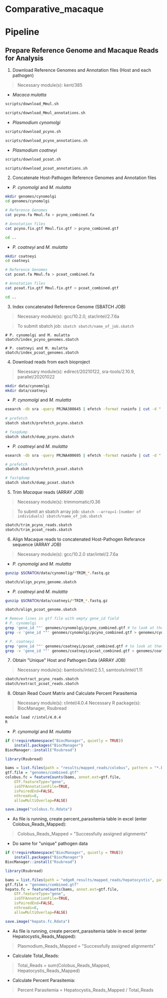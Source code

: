 # Comparative_macaque


# Pipeline
## Prepare Reference Genome and Macaque Reads for Analysis

1. Download Reference Genomes and Annotation files (Host and each pathogen)
> Necessary module(s): kent/385
  * _Macaca mulatta_
```bash
scripts/download_Mmul.sh
```
```bash
scripts/download_Mmul_annotations.sh
```
  * _Plasmodium cynomolgi_
```bash
scripts/download_pcyno.sh
```
```bash
scripts/download_pcyno_annotations.sh
```
  * _Plasmodium coatneyi_
```bash
scripts/download_pcoat.sh
```
```bash
scripts/download_pcoat_annotations.sh
```
2. Concatenate Host-Pathogen Reference Genomes and Annotation files
  * _P. cynomolgi_ and _M. mulatta_
```bash
mkdir genomes/cynomolgi
cd genomes/cynomolgi

# Reference Genomes
cat pcyno.fa Mmul.fa > pcyno_combined.fa

# Annotation files
cat pcyno.fix.gtf Mmul.fix.gtf > pcyno_combined.gtf

cd ..
```
 * _P. coatneyi_ and _M. mulatta_
 ```bash
 mkdir coatneyi
 cd coatneyi
 
 # Reference Genomes
 cat pcoat.fa Mmul.fa > pcoat_combined.fa
 
 # Annotation files
 cat pcoat.fix.gtf Mmul.fix.gtf > pcoat_combined.gtf
 
 cd ..
 ```
3. Index concatenated Reference Genome (SBATCH JOB)
> Necessary module(s): gcc/10.2.0, star/intel/2.7.6a

> To submit sbatch job: `sbatch sbatch/name_of_job.sbatch`

```sbatch
# P. cynomolgi and M. mulatta
sbatch/index_pcyno_genomes.sbatch

# P. coatneyi and M. mulatta
sbatch/index_pcoat_genomes.sbatch
```
4. Download reads from each bioproject
> Necessary module(s): edirect/20210122, sra-tools/2.10.9, parallel/20201022
```bash
mkdir data/cynomolgi
mkdir data/coatneyi
```
 * _P. cynomolgi_ and _M. mulatta_
```bash
esearch -db sra -query PRJNA388645 | efetch -format runinfo | cut -d "," -f 1 > pcyno_SRR.numbers
						
# prefetch
sbatch sbatch/prefetch_pcyno.sbatch

# fasqdump
sbatch sbatch/dump_pcyno.sbatch
```
 * _P. coatneyi_ and _M. mulatta_
```bash
esearch -db sra -query PRJNA400695 | efetch -format runinfo | cut -d "," -f 1 > pcoat_SRR.number

# prefetch
sbatch sbatch/prefetch_pcoat.sbatch

# fastqdump
sbatch sbatch/dump_pcoat.sbatch
```
5. Trim _Macaque_ reads (ARRAY JOB)
> Necessary module(s): trimmomatic/0.36

> To submit an sbatch array job: `sbatch --array=1-[number of individuals] sbatch/name_of_job.sbatch`

```bash
sbatch/trim_pcyno_reads.sbatch
sbatch/trim_pcoat_reads.sbatch
```
6. Align Macaque reads to concatenated Host-Pathogen Referance sequence (ARRAY JOB)
> Necessary module(s): gcc/10.2.0 star/intel/2.7.6a
 * _P. cynomolgi_ and _M. mulatta_
```bash
gunzip $SCRATCH/data/cynomolig/*TRIM_*.fastq.gz
```
```bash
sbatch/align_pcyno_genome.sbatch
```
 * _P. coatneyi_ and _M. mulatta_
```bash
gunzip $SCRATCH/data/coatneyi/*TRIM_*.fastq.gz
```
```bash
sbatch/align_pcoat_genome.sbatch
```
```bash
# Remove lines in gtf file with empty gene_id field
# P. cynomolgi
grep 'gene_id ""' genomes/cynomolgi/pcyno_combined.gtf # to look at them
grep -v 'gene_id ""' genomes/cynomolgi/pcyno_combined.gtf > genomes/cynomolgi/pcyno_combined_FIXED.gtf

# P. coatneyi
grep 'gene_id ""' genomes/coatneyi/pcoat_combined.gtf # to look at them
grep -v 'gene_id ""' genomes/coatneyi/pcoat_combined.gtf > genomes/coatneyi/pcoat_combined_FIXED.gtf
```
7. Obtain "Unique" Host and Pathogen Data (ARRAY JOB)
> Necessary module(s): bamtools/intel/2.5.1, samtools/intel/1.11
```bash
sbatch/extract_pcyno_reads.sbatch
sbatch/extract_pcoat_reads.sbatch
```













8. Obtain Read Count Matrix and Calculate Percent Parasitemia
> Necessary module(s): r/intel/4.0.4
> Necessary R package(s): BiocManager, Rsubread
```bash
module load r/intel/4.0.4
R
```
 * _P. cynomolgi_ and _M. mulatta_

```R
if (!requireNamespace("BiocManager", quietly = TRUE))
    install.packages("BiocManager")
BiocManager::install("Rsubread")

library(Rsubread)

bams = list.files(path = "results/mapped_reads/colobus", pattern = "*.bam$", full.names=TRUE)
gtf.file = "genomes/combined.gtf"
colobus.fc = featureCounts(bams, annot.ext=gtf.file,
    GTF.featureType="gene",
    isGTFAnnotationFile=TRUE,
    isPairedEnd=FALSE,
    nthreads=8,
    allowMultiOverlap=FALSE)

save.image("colobus.fc.Rdata")
```
  * As file is running, create percent_parasitemia table in excel (enter Colobus_Reads_Mapped):
 > Colobus_Reads_Mapped = "Successfully assigned alignments"
 
  * Do same for "unique" pathogen data 
```R
if (!requireNamespace("BiocManager", quietly = TRUE))
    install.packages("BiocManager")
BiocManager::install("Rsubread")

library(Rsubread)

bams = list.files(path = "edgeR_results/mapped_reads/hepatocystis", pattern = "*.bam$", full.names=TRUE)
gtf.file = "genomes/combined.gtf"
hepato.fc = featureCounts(bams, annot.ext=gtf.file,
    GTF.featureType="gene",
    isGTFAnnotationFile=TRUE,
    isPairedEnd=FALSE,
    nthreads=8,
    allowMultiOverlap=FALSE)

save.image("hepato.fc.Rdata")
```
  * As file is running, create percent_parasitemia table in excel (enter Hepatocystis_Reads_Mapped):
 > Plasmodium_Reads_Mapped = "Successfully assigned alignments"
 
  * Calculate Total_Reads:
 > Total_Reads = sum(Colobus_Reads_Mapped, Hepatocystis_Reads_Mapped)
  * Calculate Percent Parasitemia:
 > Percent Parasitemia = Hepatocystis_Reads_Mapped / Total_Reads

